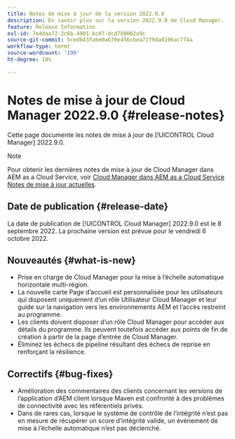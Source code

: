 ```yaml
---
title: Notes de mise à jour de la version 2022.9.0
description: En savoir plus sur la version 2022.9.0 de Cloud Manager.
feature: Release Information
exl-id: 7e4daa72-2c6b-4901-bc07-dcd780062a9c
source-git-commit: 5ced643fabe0a670e456cbea72f9da8196ac774a
workflow-type: tm+mt
source-wordcount: '199'
ht-degree: 18%

---
```


# Notes de mise à jour de Cloud Manager 2022.9.0 {#release-notes}

Cette page documente les notes de mise à jour de [!UICONTROL Cloud Manager] 2022.9.0.

>[!NOTE]
>
>Pour obtenir les dernières notes de mise à jour de Cloud Manager dans AEM as a Cloud Service, voir [Cloud Manager dans AEM as a Cloud Service Notes de mise à jour actuelles](https://experienceleague.adobe.com/en/docs/experience-manager-cloud-service/content/release-notes/cloud-manager/current).

## Date de publication {#release-date}

La date de publication de [!UICONTROL Cloud Manager] 2022.9.0 est le 8 septembre 2022. La prochaine version est prévue pour le vendredi 6 octobre 2022.

## Nouveautés {#what-is-new}

* Prise en charge de Cloud Manager pour la mise à l’échelle automatique horizontale multi-région.
* La nouvelle carte Page d’accueil est personnalisée pour les utilisateurs qui disposent uniquement d’un rôle Utilisateur Cloud Manager et leur guide sur la navigation vers les environnements AEM et l’accès restreint au programme.
* Les clients doivent disposer d’un rôle Cloud Manager pour accéder aux détails du programme. Ils peuvent toutefois accéder aux points de fin de création à partir de la page d’entrée de Cloud Manager.
* Éliminez les échecs de pipeline résultant des échecs de reprise en renforçant la résilience.

## Correctifs {#bug-fixes}

* Amélioration des commentaires des clients concernant les versions de l’application d’AEM client lorsque Maven est confronté à des problèmes de connectivité avec les référentiels privés.
* Dans de rares cas, lorsque le système de contrôle de l’intégrité n’est pas en mesure de récupérer un score d’intégrité valide, un événement de mise à l’échelle automatique n’est pas déclenché.

